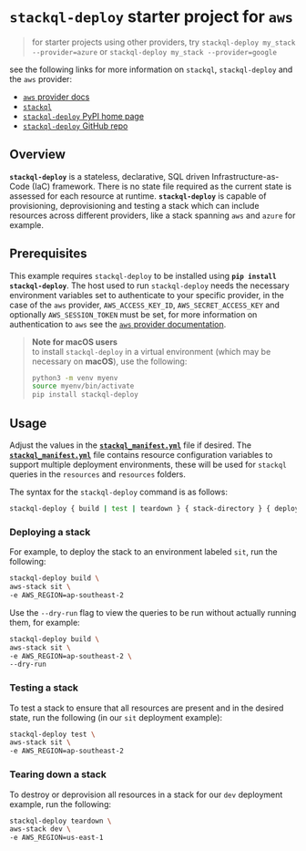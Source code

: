 # `stackql-deploy` starter project for `aws`

> for starter projects using other providers, try `stackql-deploy my_stack --provider=azure` or `stackql-deploy my_stack --provider=google`

see the following links for more information on `stackql`, `stackql-deploy` and the `aws` provider:

- [`aws` provider docs](https://stackql.io/registry/aws)
- [`stackql`](https://github.com/stackql/stackql)
- [`stackql-deploy` PyPI home page](https://pypi.org/project/stackql-deploy/)
- [`stackql-deploy` GitHub repo](https://github.com/stackql/stackql-deploy)

## Overview

**`stackql-deploy`** is a stateless, declarative, SQL driven Infrastructure-as-Code (IaC) framework. There is no state file required as the current state is assessed for each resource at runtime. **`stackql-deploy`** is capable of provisioning, deprovisioning and testing a stack which can include resources across different providers, like a stack spanning `aws` and `azure` for example.

## Prerequisites

This example requires `stackql-deploy` to be installed using **`pip install stackql-deploy`**. The host used to run `stackql-deploy` needs the necessary environment variables set to authenticate to your specific provider, in the case of the `aws` provider, `AWS_ACCESS_KEY_ID`, `AWS_SECRET_ACCESS_KEY` and optionally `AWS_SESSION_TOKEN` must be set, for more information on authentication to `aws` see the [`aws` provider documentation](https://aws.stackql.io/providers/aws).

> **Note for macOS users**  
> to install `stackql-deploy` in a virtual environment (which may be necessary on **macOS**), use the following:
>
> ```bash
> python3 -m venv myenv
> source myenv/bin/activate
> pip install stackql-deploy
> ```

## Usage

Adjust the values in the [**`stackql_manifest.yml`**](stackql_manifest.yml) file if desired. The [**`stackql_manifest.yml`**](stackql_manifest.yml) file contains resource configuration variables to support multiple deployment environments, these will be used for `stackql` queries in the `resources` and `resources` folders.

The syntax for the `stackql-deploy` command is as follows:

```bash
stackql-deploy { build | test | teardown } { stack-directory } { deployment environment} [ optional flags ]
```

### Deploying a stack

For example, to deploy the stack to an environment labeled `sit`, run the following:

```bash
stackql-deploy build \
aws-stack sit \
-e AWS_REGION=ap-southeast-2
```

Use the `--dry-run` flag to view the queries to be run without actually running them, for example:

```bash
stackql-deploy build \
aws-stack sit \
-e AWS_REGION=ap-southeast-2 \
--dry-run
```

### Testing a stack

To test a stack to ensure that all resources are present and in the desired state, run the following (in our `sit` deployment example):

```bash
stackql-deploy test \
aws-stack sit \
-e AWS_REGION=ap-southeast-2
```

### Tearing down a stack

To destroy or deprovision all resources in a stack for our `dev` deployment example, run the following:

```bash
stackql-deploy teardown \
aws-stack dev \
-e AWS_REGION=us-east-1
```
